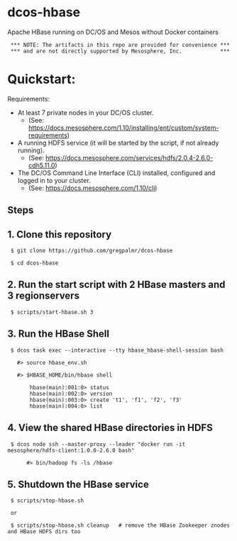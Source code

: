 # dcos-hbase
Apache HBase running on DC/OS and Mesos without Docker containers

     *** NOTE: The artifacts in this repo are provided for convenience ***
     *** and are not directly supported by Mesosphere, Inc.            ***

# Quickstart:

Requirements: 
- At least 7 private nodes in your DC/OS cluster.
     - (See: https://docs.mesosphere.com/1.10/installing/ent/custom/system-requirements)
- A running HDFS service (it will be started by the script, if not already running).
     - (See: https://docs.mesosphere.com/services/hdfs/2.0.4-2.6.0-cdh5.11.0) 
- The DC/OS Command Line Interface (CLI) installed, configured and logged in to your cluster.
     - (See: https://docs.mesosphere.com/1.10/cli)

## Steps

## 1. Clone this repository

     $ git clone https://github.com/gregpalmr/dcos-hbase

     $ cd dcos-hbase

## 2. Run the start script with 2 HBase masters and 3 regionservers

     $ scripts/start-hbase.sh 3

## 3. Run the HBase Shell

     $ dcos task exec --interactive --tty hbase_hbase-shell-session bash

       #> source hbase_env.sh

       #> $HBASE_HOME/bin/hbase shell

           hbase(main):001:0> status
           hbase(main):002:0> version
           hbase(main):003:0> create 't1', 'f1', 'f2', 'f3'
           hbase(main):004:0> list

## 4. View the shared HBase directories in HDFS

     $ dcos node ssh --master-proxy --leader "docker run -it mesosphere/hdfs-client:1.0.0-2.6.0 bash"

          #> bin/hadoop fs -ls /hbase

## 5. Shutdown the HBase service

     $ scripts/stop-hbase.sh

     or

     $ scripts/stop-hbase.sh cleanup   # remove the HBase Zookeeper znodes and HBase HDFS dirs too



